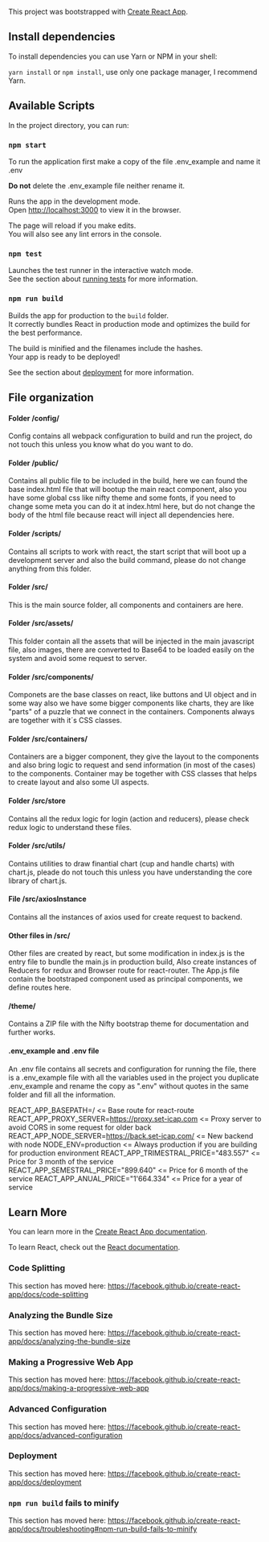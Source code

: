 This project was bootstrapped with [Create React App](https://github.com/facebook/create-react-app).

## Install dependencies

To install dependencies you can use Yarn or NPM in your shell:

`yarn install` or `npm install`, use only one package manager, I recommend Yarn.

## Available Scripts

In the project directory, you can run:

### `npm start`

To run the application first make a copy of the file .env_example and name it .env

**Do not** delete the .env_example file neither rename it.

Runs the app in the development mode.<br>
Open [http://localhost:3000](http://localhost:3000) to view it in the browser.

The page will reload if you make edits.<br>
You will also see any lint errors in the console.

### `npm test`

Launches the test runner in the interactive watch mode.<br>
See the section about [running tests](https://facebook.github.io/create-react-app/docs/running-tests) for more information.

### `npm run build`

Builds the app for production to the `build` folder.<br>
It correctly bundles React in production mode and optimizes the build for the best performance.

The build is minified and the filenames include the hashes.<br>
Your app is ready to be deployed!

See the section about [deployment](https://facebook.github.io/create-react-app/docs/deployment) for more information.

## File organization

#### Folder /config/

Config contains all webpack configuration to build and run the project, do not touch this unless you know
what do you want to do.

#### Folder /public/

Contains all public file to be included in the build, here we can found the base index.html file that will bootup the main react component, also you have some global css like nifty theme and some fonts, if you need
to change some meta you can do it at index.html here, but do not change the body of the html file because react
will inject all dependencies here.

#### Folder /scripts/

Contains all scripts to work with react, the start script that will boot up a development server and also the
build command, please do not change anything from this folder.

#### Folder /src/

This is the main source folder, all components and containers are here.

#### Folder /src/assets/

This folder contain all the assets that will be injected in the main javascript file, also images, there are converted to Base64 to be loaded easily on the system and avoid some request to server.

#### Folder /src/components/

Componets are the base classes on react, like buttons and UI object and in some way also we have some bigger components like charts, they are like "parts" of a puzzle that we connect in the containers. Components always
are together with it´s CSS classes.

#### Folder /src/containers/

Containers are a bigger component, they give the layout to the components and also bring logic to request and send information (in most of the cases) to the components. Container may be together with CSS classes that helps to create layout and also some UI aspects.

#### Folder /src/store

Contains all the redux logic for login (action and reducers), please check redux logic to understand these files.

#### Folder /src/utils/

Contains utilities to draw finantial chart (cup and handle charts) with chart.js, pleade do not touch this unless you have understanding the core library of chart.js.

#### File /src/axiosInstance

Contains all the instances of axios used for create request to backend.

#### Other files in /src/

Other files are created by react, but some modification in index.js is the entry file to bundle the main.js in production build, Also create instances of Reducers for redux and Browser route for react-router. The App.js file contain the bootstraped component used as principal components, we define routes here.

#### /theme/

Contains a ZIP file with the Nifty bootstrap theme for documentation and further works.


#### .env_example and .env file
An .env file contains all secrets and configuration for running the file, there is a .env_example file with all the variables used in the project you duplicate .env_example and rename the copy as ".env" without quotes in the same folder and fill all the information.

REACT_APP_BASEPATH=/ <= Base route for react-route
REACT_APP_PROXY_SERVER=https://proxy.set-icap.com <= Proxy server to avoid CORS in some request for older back
REACT_APP_NODE_SERVER=https://back.set-icap.com/ <= New backend with node
NODE_ENV=production <= Always production if you are building for production environment
REACT_APP_TRIMESTRAL_PRICE="483.557" <= Price for 3 month of the service
REACT_APP_SEMESTRAL_PRICE="899.640" <= Price for 6 month of the service
REACT_APP_ANUAL_PRICE="1'664.334" <= Price for a year of service



## Learn More

You can learn more in the [Create React App documentation](https://facebook.github.io/create-react-app/docs/getting-started).

To learn React, check out the [React documentation](https://reactjs.org/).

### Code Splitting

This section has moved here: https://facebook.github.io/create-react-app/docs/code-splitting

### Analyzing the Bundle Size

This section has moved here: https://facebook.github.io/create-react-app/docs/analyzing-the-bundle-size

### Making a Progressive Web App

This section has moved here: https://facebook.github.io/create-react-app/docs/making-a-progressive-web-app

### Advanced Configuration

This section has moved here: https://facebook.github.io/create-react-app/docs/advanced-configuration

### Deployment

This section has moved here: https://facebook.github.io/create-react-app/docs/deployment

### `npm run build` fails to minify

This section has moved here: https://facebook.github.io/create-react-app/docs/troubleshooting#npm-run-build-fails-to-minify
